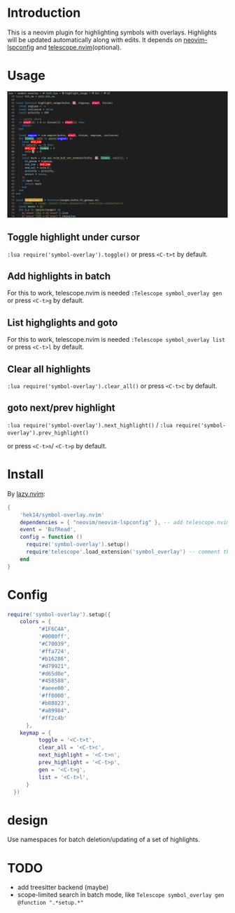 # Introduction
This is a neovim plugin for highlighting symbols with overlays. 
Highlights will be updated automatically along with edits.
It depends on [neovim-lspconfig](https://github.com/neovim/nvim-lspconfig) and [telescope.nvim](https://github.com/nvim-telescope/telescope.nvim)(optional).

# Usage
![](./demo.png)

## Toggle highlight under cursor
`:lua require('symbol-overlay').toggle()` or press `<C-t>t` by default.

## Add highlights in batch
For this to work, telescope.nvim is needed
`:Telescope symbol_overlay gen` or press `<C-t>g` by default.

## List highglights and goto
For this to work, telescope.nvim is needed
`:Telescope symbol_overlay list` or press `<C-t>l` by default.

## Clear all highlights
`:lua require('symbol-overlay').clear_all()` or press `<C-t>c` by default.

## goto next/prev highlight
`:lua require('symbol-overlay').next_highlight()` / `:lua require('symbol-overlay').prev_highlight()`

or press `<C-t>n`/ `<C-t>p` by default.

# Install
By [lazy.nvim](https://github.com/folke/lazy.nvim):
```lua
{
    'hek14/symbol-overlay.nvim'
    dependencies = { "neovim/neovim-lspconfig" }, -- add telescope.nvim if you want to use batch mode
    event = 'BufRead',
    config = function ()
      require('symbol-overlay').setup()
      require'telescope'.load_extension('symbol_overlay') -- comment this if you don't have telescope installed
    end
}
```

# Config
```lua
require('symbol-overlay').setup({
    colors = {
          "#1F6C4A",
          '#0000ff',
          "#C70039",
          '#ffa724',
          "#b16286",
          "#d79921",
          "#d65d0e",
          "#458588",
          '#aeee00',
          '#ff0000',
          '#b88823',
          "#a89984",
          '#ff2c4b'
      },
    keymap = {
          toggle = '<C-t>t',
          clear_all = '<C-t>c',
          next_highlight = '<C-t>n',
          prev_highlight = '<C-t>p',
          gen = '<C-t>g',
          list = '<C-t>l',
      }
  })
```

# design
Use namespaces for batch deletion/updating of a set of highlights.

# TODO
- add treesitter backend (maybe)
- scope-limited search in batch mode, like `Telescope symbol_overlay gen @function ".*setup.*"`

